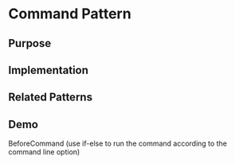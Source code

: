 # Command Pattern
  
    
## Purpose
  
## Implementation
  
    
## Related Patterns
    

## Demo
   BeforeCommand (use if-else to run the command according to the command line option)

    
